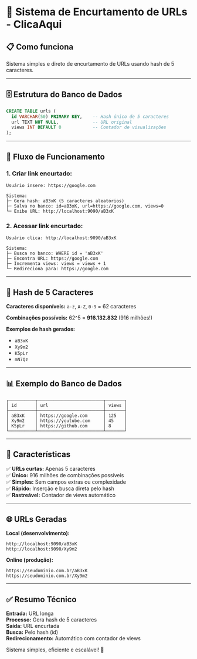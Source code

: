 # 🚀 Sistema de Encurtamento de URLs - ClicaAqui

## 📋 Como funciona

Sistema simples e direto de encurtamento de URLs usando hash de 5 caracteres.

---

## 🗄️ Estrutura do Banco de Dados

```sql
CREATE TABLE urls (
  id VARCHAR(50) PRIMARY KEY,    -- Hash único de 5 caracteres
  url TEXT NOT NULL,             -- URL original
  views INT DEFAULT 0            -- Contador de visualizações
);
```

---

## 🔄 Fluxo de Funcionamento

### 1. Criar link encurtado:
```
Usuário insere: https://google.com

Sistema:
├─ Gera hash: aB3xK (5 caracteres aleatórios)
├─ Salva no banco: id=aB3xK, url=https://google.com, views=0
└─ Exibe URL: http://localhost:9090/aB3xK
```

### 2. Acessar link encurtado:
```
Usuário clica: http://localhost:9090/aB3xK

Sistema:
├─ Busca no banco: WHERE id = 'aB3xK'
├─ Encontra URL: https://google.com
├─ Incrementa views: views = views + 1
└─ Redireciona para: https://google.com
```

---

## 🎲 Hash de 5 Caracteres

**Caracteres disponíveis:** `a-z`, `A-Z`, `0-9` = 62 caracteres

**Combinações possíveis:** 62^5 = **916.132.832** (916 milhões!)

**Exemplos de hash gerados:**
- `aB3xK`
- `Xy9m2`
- `K5pLr`
- `mN7Qz`

---

## 📊 Exemplo do Banco de Dados

```
┌──────────┬─────────────────────────┬───────┐
│ id       │ url                     │ views │
├──────────┼─────────────────────────┼───────┤
│ aB3xK    │ https://google.com      │ 125   │
│ Xy9m2    │ https://youtube.com     │ 45    │
│ K5pLr    │ https://github.com      │ 8     │
└──────────┴─────────────────────────┴───────┘
```

---

## 🎯 Características

✅ **URLs curtas:** Apenas 5 caracteres  
✅ **Único:** 916 milhões de combinações possíveis  
✅ **Simples:** Sem campos extras ou complexidade  
✅ **Rápido:** Inserção e busca direta pelo hash  
✅ **Rastreável:** Contador de views automático  

---

## 🌐 URLs Geradas

**Local (desenvolvimento):**
```
http://localhost:9090/aB3xK
http://localhost:9090/Xy9m2
```

**Online (produção):**
```
https://seudominio.com.br/aB3xK
https://seudominio.com.br/Xy9m2
```

---

## ✅ Resumo Técnico

**Entrada:** URL longa  
**Processo:** Gera hash de 5 caracteres  
**Saída:** URL encurtada  
**Busca:** Pelo hash (id)  
**Redirecionamento:** Automático com contador de views

Sistema simples, eficiente e escalável! 🚀
